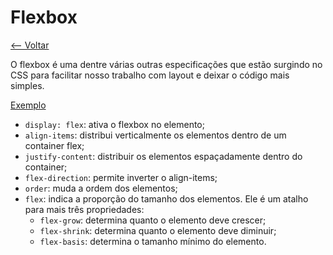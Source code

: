 # Flexbox

[<-- Voltar](../README.md)

O flexbox é uma dentre várias outras especificações que estão surgindo no CSS para facilitar nosso trabalho com layout e deixar o código mais simples.

[Exemplo](../src/flexbox.html)

- `display: flex`: ativa o flexbox no elemento;
- `align-items`: distribui verticalmente os elementos dentro de um container flex;
- `justify-content`: distribuir os elementos espaçadamente dentro do container;
- `flex-direction`: permite inverter o align-items;
- `order`: muda a ordem dos elementos;
- `flex`: indica a proporção do tamanho dos elementos. Ele é um atalho para mais três propriedades:
    - `flex-grow`: determina quanto o elemento deve crescer;
    - `flex-shrink`: determina quanto o elemento deve diminuir;
    - `flex-basis`: determina o tamanho mínimo do elemento.